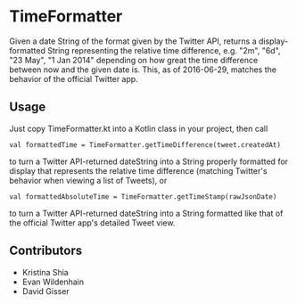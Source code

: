 # TimeFormatter

Given a date String of the format given by the Twitter API, returns a display-formatted String representing the relative time difference, e.g. "2m", "6d", "23 May", "1 Jan 2014" depending on how great the time difference between now and the given date is. This, as of 2016-06-29, matches the behavior of the official Twitter app.

## Usage
Just copy TimeFormatter.kt into a Kotlin class in your project, then call

    val formattedTime = TimeFormatter.getTimeDifference(tweet.createdAt)
    
to turn a Twitter API-returned dateString into a String properly formatted for display that represents the relative time difference (matching Twitter's behavior when viewing a list of Tweets), or

    val formattedAbsoluteTime = TimeFormatter.getTimeStamp(rawJsonDate)
    
to turn a Twitter API-returned dateString into a String formatted like that of the official Twitter app's detailed Tweet view. 

## Contributors

- Kristina Shia
- Evan Wildenhain
- David Gisser
